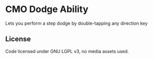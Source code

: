 # CMO Dodge Ability
Lets you perform a step dodge by double-tapping any direction key

## License
Code licensed under GNU LGPL v3, no media assets used.